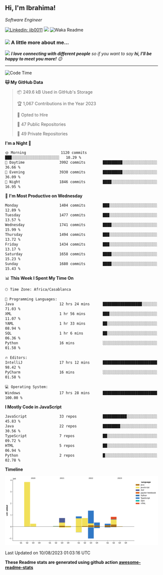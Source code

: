 <h2>Hi, I'm Ibrahima! </h2>
<p><em>Software Engineer 
</em></p>


[![Linkedin: iib0011](https://img.shields.io/badge/-iib0011-blue?style=flat-square&logo=Linkedin&logoColor=white&link=https://www.linkedin.com/in/iib0011/)](https://www.linkedin.com/in/iib0011/)
![](https://visitor-badge.glitch.me/badge?page_id=iib0011)
![Waka Readme](https://github.com/iib0011/iib0011/workflows/Waka%20Readme/badge.svg)


### <img src="https://media.giphy.com/media/VgCDAzcKvsR6OM0uWg/giphy.gif" width="50"> A little more about me...  


<img src="https://media.giphy.com/media/LnQjpWaON8nhr21vNW/giphy.gif" width="60"> <em><b>I love connecting with different people</b> so if you want to say <b>hi, I'll be happy to meet you more!</b> 😊</em>

---
<!--START_SECTION:waka-->
![Code Time](http://img.shields.io/badge/Code%20Time-2%2C397%20hrs%2024%20mins-blue)

**🐱 My GitHub Data** 

> 📦 249.6 kB Used in GitHub's Storage 
 > 
> 🏆 1,067 Contributions in the Year 2023
 > 
> 💼 Opted to Hire
 > 
> 📜 47 Public Repositories 
 > 
> 🔑 49 Private Repositories 
 > 
**I'm a Night 🦉** 

```text
🌞 Morning                1120 commits        ███░░░░░░░░░░░░░░░░░░░░░░   10.29 % 
🌆 Daytime                3992 commits        █████████░░░░░░░░░░░░░░░░   36.66 % 
🌃 Evening                3930 commits        █████████░░░░░░░░░░░░░░░░   36.09 % 
🌙 Night                  1846 commits        ████░░░░░░░░░░░░░░░░░░░░░   16.95 % 
```
📅 **I'm Most Productive on Wednesday** 

```text
Monday                   1404 commits        ███░░░░░░░░░░░░░░░░░░░░░░   12.89 % 
Tuesday                  1477 commits        ███░░░░░░░░░░░░░░░░░░░░░░   13.57 % 
Wednesday                1741 commits        ████░░░░░░░░░░░░░░░░░░░░░   15.99 % 
Thursday                 1494 commits        ███░░░░░░░░░░░░░░░░░░░░░░   13.72 % 
Friday                   1434 commits        ███░░░░░░░░░░░░░░░░░░░░░░   13.17 % 
Saturday                 1658 commits        ████░░░░░░░░░░░░░░░░░░░░░   15.23 % 
Sunday                   1680 commits        ████░░░░░░░░░░░░░░░░░░░░░   15.43 % 
```


📊 **This Week I Spent My Time On** 

```text
🕑︎ Time Zone: Africa/Casablanca

💬 Programming Languages: 
Java                     12 hrs 24 mins      ██████████████████░░░░░░░   71.03 % 
XML                      1 hr 56 mins        ███░░░░░░░░░░░░░░░░░░░░░░   11.07 % 
YAML                     1 hr 33 mins        ██░░░░░░░░░░░░░░░░░░░░░░░   08.94 % 
SQL                      1 hr 6 mins         ██░░░░░░░░░░░░░░░░░░░░░░░   06.36 % 
Python                   16 mins             ░░░░░░░░░░░░░░░░░░░░░░░░░   01.58 % 

🔥 Editors: 
IntelliJ                 17 hrs 12 mins      █████████████████████████   98.42 % 
PyCharm                  16 mins             ░░░░░░░░░░░░░░░░░░░░░░░░░   01.58 % 

💻 Operating System: 
Windows                  17 hrs 28 mins      █████████████████████████   100.00 % 
```

**I Mostly Code in JavaScript** 

```text
JavaScript               33 repos            ███████████░░░░░░░░░░░░░░   45.83 % 
Java                     22 repos            ████████░░░░░░░░░░░░░░░░░   30.56 % 
TypeScript               7 repos             ██░░░░░░░░░░░░░░░░░░░░░░░   09.72 % 
HTML                     5 repos             ██░░░░░░░░░░░░░░░░░░░░░░░   06.94 % 
Python                   2 repos             █░░░░░░░░░░░░░░░░░░░░░░░░   02.78 % 
```



**Timeline**

![Lines of Code chart](https://raw.githubusercontent.com/iib0011/iib0011/master/assets/bar_graph.png)


 Last Updated on 10/08/2023 01:03:16 UTC
<!--END_SECTION:waka-->

**These Readme stats are generated using github action [awesome-readme-stats](https://github.com/iib0011/waka-readme-stats)**
